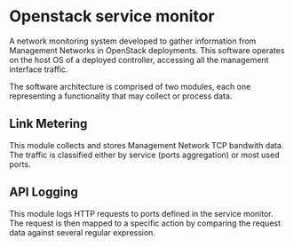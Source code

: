 # Openstack service monitor
A network monitoring system developed to gather information from Management Networks in OpenStack deployments.
This software operates on the host OS of a deployed controller, accessing all the management interface traffic.

The software architecture is comprised of two modules, each one representing a functionality that may collect or process data.

## Link Metering
This module collects and stores Management Network TCP bandwith data. The traffic is classified either by service (ports aggregation) or most used ports.

## API Logging
This module logs HTTP requests to ports defined in the service monitor. The request is then mapped to a specific action by comparing the request data against several regular expression.

